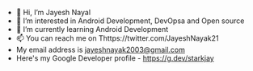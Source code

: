 - 👋 Hi, I’m Jayesh Nayal
- 👀 I’m interested in Android Development, DevOpsa and Open source
- 🌱 I’m currently learning Android Development
- 📫 You can reach me on Thttps://twitter.com/JayeshNayak21
- My email address is jayeshnayak2003@gmail.com
- Here's my Google Developer profile - https://g.dev/starkjay                    

<!---
jayeshnayak21/jayeshnayak21 is a ✨ special ✨ repository because its `README.md` (this file) appears on your GitHub profile.
You can click the Preview link to take a look at your changes.
--->
